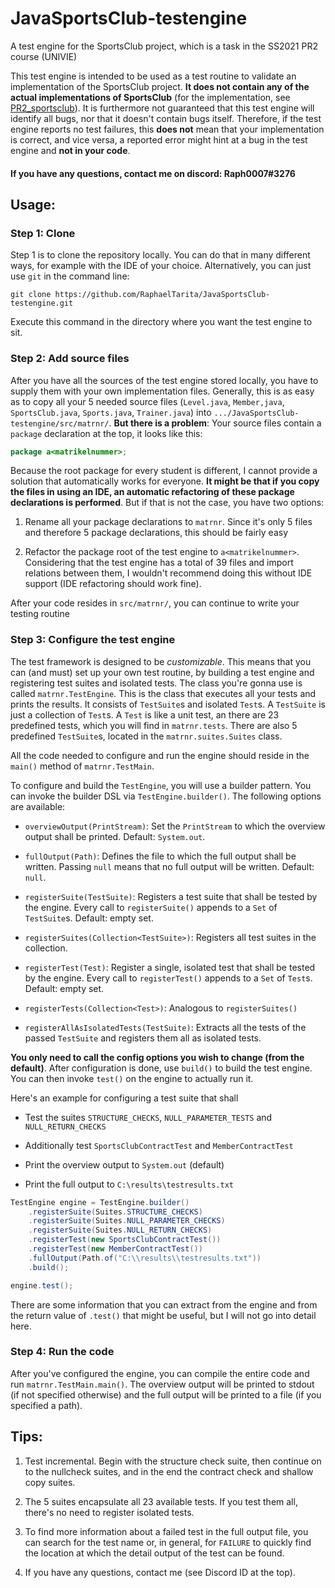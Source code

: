 # JavaSportsClub-testengine

A test engine for the SportsClub project, which is a task in the SS2021 PR2 course (UNIVIE)

This test engine is intended to be used as a test routine to validate an implementation of the SportsClub project. **It does not contain any of the actual implementations of SportsClub** (for the implementation, see [PR2_sportsclub](https://github.com/RaphaelTarita/PR2_sportsclub)). It is furthermore not guaranteed that this test engine will identify all bugs, nor that it doesn't contain bugs itself. Therefore, if the test engine reports no test failures, this **does not** mean that your implementation is correct, and vice versa, a reported error might hint at a bug in the test engine and **not in your code**.

#### If you have any questions, contact me on discord: Raph0007#3276

## Usage:

### Step 1: Clone

Step 1 is to clone the repository locally. You can do that in many different ways, for example with the IDE of your choice. Alternatively, you can just use `git` in the command line:

```batch
git clone https://github.com/RaphaelTarita/JavaSportsClub-testengine.git
```

Execute this command in the directory where you want the test engine to sit.

### Step 2: Add source files

After you have all the sources of the test engine stored locally, you have to supply them with your own implementation files. Generally, this is as easy as to copy all your 5 needed source files (`Level.java`, `Member,java`, `SportsClub.java`, `Sports.java`, `Trainer.java`) into `.../JavaSportsClub-testengine/src/matrnr/`. **But there is a problem**: Your source files contain a `package` declaration at the top, it looks like this:

```java
package a<matrikelnummer>;
```

Because the root package for every student is different, I cannot provide a solution that automatically works for everyone. **It might be that if you copy the files in using an IDE, an automatic refactoring of these package declarations is performed**. But if that is not the case, you have two options:

1. Rename all your package declarations to `matrnr`. Since it's only 5 files and therefore 5 package declarations, this should be fairly easy
  
2. Refactor the package root of the test engine to `a<matrikelnummer>`. Considering that the test engine has a total of 39 files and import relations between them, I wouldn't recommend doing this without IDE support (IDE refactoring should work fine).
  

After your code resides in `src/matrnr/`, you can continue to write your testing routine

### Step 3: Configure the test engine

The test framework is designed to be _customizable_. This means that you can (and must) set up your own test routine, by building a test engine and registering test suites and isolated tests. The class you're gonna use is called `matrnr.TestEngine`. This is the class that executes all your tests and prints the results. It consists of `TestSuite`s and isolated `Test`s. A `TestSuite` is just a collection of `Test`s. A `Test` is like a unit test, an there are 23 predefined tests, which you will find in `matrnr.tests`. There are also 5 predefined `TestSuite`s, located in the `matrnr.suites.Suites` class.

All the code needed to configure and run the engine should reside in the `main()` method of `matrnr.TestMain`.

To configure and build the `TestEngine`, you will use a builder pattern. You can invoke the builder DSL via `TestEngine.builder()`. The following options are available:

- `overviewOutput(PrintStream)`: Set the `PrintStream` to which the overview output shall be printed. Default: `System.out`.
  
- `fullOutput(Path)`: Defines the file to which the full output shall be written. Passing `null` means that no full output will be written. Default: `null`.
  
- `registerSuite(TestSuite)`: Registers a test suite that shall be tested by the engine. Every call to `registerSuite()` appends to a `Set` of `TestSuite`s. Default: empty set.
  
- `registerSuites(Collection<TestSuite>)`: Registers all test suites in the collection.
  
- `registerTest(Test)`: Register a single, isolated test that shall be tested by the engine. Every call to `registerTest()` appends to a `Set` of `Test`s. Default: empty set.
  
- `registerTests(Collection<Test>)`: Analogous to `registerSuites()`
  
- `registerAllAsIsolatedTests(TestSuite)`: Extracts all the tests of the passed `TestSuite` and registers them all as isolated tests.
  

**You only need to call the config options you wish to change (from the default)**. After configuration is done, use `build()` to build the test engine. You can then invoke `test()` on the engine to actually run it.

Here's an example for configuring a test suite that shall

- Test the suites `STRUCTURE_CHECKS`, `NULL_PARAMETER_TESTS` and `NULL_RETURN_CHECKS`
  
- Additionally test `SportsClubContractTest` and `MemberContractTest`
  
- Print the overview output to `System.out` (default)
  
- Print the full output to `C:\results\testresults.txt`
  

```java
TestEngine engine = TestEngine.builder()
    .registerSuite(Suites.STRUCTURE_CHECKS)
    .registerSuite(Suites.NULL_PARAMETER_CHECKS)
    .registerSuite(Suites.NULL_RETURN_CHECKS)
    .registerTest(new SportsClubContractTest())
    .registerTest(new MemberContractTest())
    .fullOutput(Path.of("C:\\results\\testresults.txt"))
    .build();

engine.test();
```

There are some information that you can extract from the engine and from the return value of `.test()` that might be useful, but I will not go into detail here.

### Step 4: Run the code

After you've configured the engine, you can compile the entire code and run `matrnr.TestMain.main()`. The overview output will be printed to stdout (if not specified otherwise) and the full output will be printed to a file (if you specified a path).

## Tips:

1. Test incremental. Begin with the structure check suite, then continue on to the nullcheck suites, and in the end the contract check and shallow copy suites.
  
2. The 5 suites encapsulate all 23 available tests. If you test them all, there's no need to register isolated tests.
  
3. To find more information about a failed test in the full output file, you can search for the test name or, in general, for `FAILURE` to quickly find the location at which the detail output of the test can be found.
  
4. If you have any questions, contact me (see Discord ID at the top).
